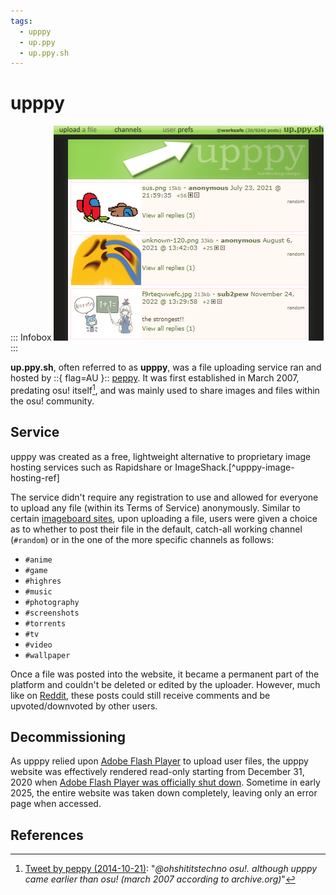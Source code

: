 ```yaml
---
tags:
  - upppy
  - up.ppy
  - up.ppy.sh
---
```


# upppy

::: Infobox
![Snapshot of the up.ppy.sh page](img/upppyScreenshot.png "Snapshot of the upppy website, as taken in 2023 by the Internet Archive")
:::

**up.ppy.sh**, often referred to as **upppy**, was a file uploading service ran and hosted by ::{ flag=AU }:: [peppy](https://osu.ppy.sh/users/2). It was first established in March 2007, predating osu! itself[^upppy-launch-date-ref], and was mainly used to share images and files within the osu! community.

## Service

upppy was created as a free, lightweight alternative to proprietary image hosting services such as Rapidshare or ImageShack.[^upppy-image-hosting-ref]

The service didn't require any registration to use and allowed for everyone to upload any file (within its Terms of Service) anonymously. Similar to certain [imageboard sites](https://en.wikipedia.org/wiki/Imageboard), upon uploading a file, users were given a choice as to whether to post their file in the default, catch-all working channel (`#random`) or in the one of the more specific channels as follows:

   - `#anime`
   - `#game`
   - `#highres`
   - `#music`
   - `#photography`
   - `#screenshots`
   - `#torrents`
   - `#tv`
   - `#video`
   - `#wallpaper`

Once a file was posted into the website, it became a permanent part of the platform and couldn't be deleted or edited by the uploader. However, much like on [Reddit](/wiki/Community/Reddit), these posts could still receive comments and be upvoted/downvoted by other users.

## Decommissioning

As upppy relied upon [Adobe Flash Player](https://en.wikipedia.org/wiki/Adobe_Flash_Player) to upload user files, the upppy website was effectively rendered read-only starting from December 31, 2020 when [Adobe Flash Player was officially shut down](https://www.adobe.com/id_en/products/flashplayer/end-of-life-alternative.html). Sometime in early 2025, the entire website was taken down completely, leaving only an error page when accessed.

## References

[^upppy-launch-date-ref]: [Tweet by peppy (2014-10-21)](https://twitter.com/ppy/status/524379301731237888): "*@ohshititstechno osu!. although upppy came earlier than osu! (march 2007 according to archive.org)*"
[^upppy-launch-date-ref]: [Forum post by Sinistro (2008-04-30)](https://osu.ppy.sh/community/forums/topics/2974): "*If you want to share a file with the osu! community, forget about depositing it on Rapidshare, Megaupload, ImageShack and the like — put it on upppy and everyone's happy!*"